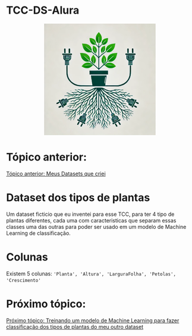 # TCC-DS-Alura
<p align="center">
    <img src="./icone.webp" width="300px" height="300px">
</p>

# Tópico anterior:
[Tópico anterior: Meus Datasets que criei](../criando-datasets/)

# Dataset dos tipos de plantas
Um dataset ficticio que eu inventei para esse TCC, para ter 4 tipo de plantas diferentes, cada uma com caracteristicas que separam essas classes uma das outras para poder ser usado em um modelo de Machine Learning de classificação.

# Colunas
Existem 5 colunas: `'Planta', 'Altura', 'LarguraFolha', 'Petolas', 'Crescimento'`

# Próximo tópico:
[Próximo tópico: Treinando um modelo de Machine Learning para fazer classificação dos tipos de plantas do meu outro dataset](../treinando-modelo-classificacao/)
